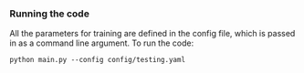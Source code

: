 ### Running the code

All the parameters for training are defined in the config file, which is passed in as a command line argument. To run the code:

```
python main.py --config config/testing.yaml
```
